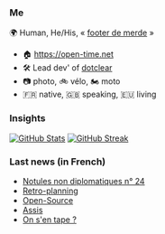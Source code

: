 ### Me

🌍 Human, He/His, « [footer de merde](https://open-time.net/post/2013/07/17/La-veritable-histoire-du-Footer-de-merde-) » 
* 🏠 https://open-time.net 
* 🛠️ Lead dev' of [dotclear](https://git.dotclear.org/dev/dotclear)
* 📷 photo, 🚲 vélo, 🏍️ moto 
* 🇫🇷 native, 🇬🇧 speaking, 🇪🇺 living

### Insights

[![GitHub Stats](https://github-readme-stats-sigma-five.vercel.app/api?username=franck-paul)](https://github.com/franck-paul)
[![GitHub Streak](https://github-readme-streak-stats.herokuapp.com?user=franck-paul)](https://git.io/streak-stats)

### Last news (in French)

<!-- BLOG-POST-LIST:START -->
- [Notules non diplomatiques n° 24](https://open-time.net/post/2023/08/08/Notules-non-diplomatiques-n-24)
- [Retro-planning](https://open-time.net/post/2023/08/07/Retro-planning)
- [Open-Source](https://open-time.net/post/2023/08/06/Open-Source)
- [Assis](https://open-time.net/post/2023/08/05/Assis)
- [On s&#39;en tape ?](https://open-time.net/post/2023/08/04/On-s-en-tape)
<!-- BLOG-POST-LIST:END -->
